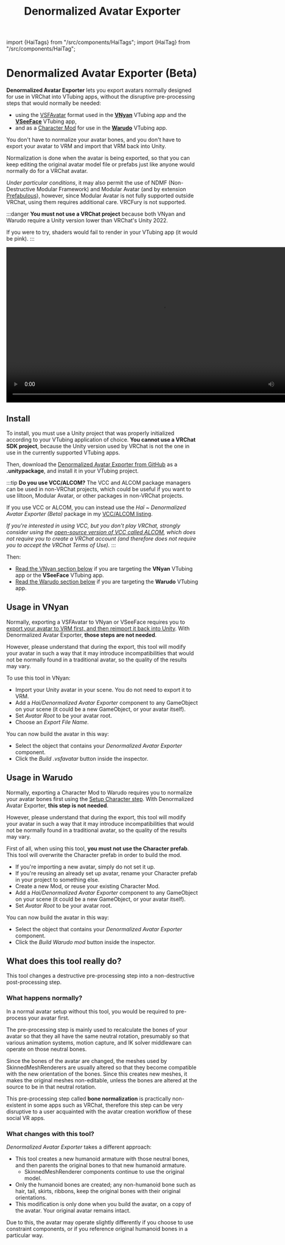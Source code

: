 ﻿---
title: Denormalized Avatar Exporter
---
import {HaiTags} from "/src/components/HaiTags";
import {HaiTag} from "/src/components/HaiTag";

# Denormalized Avatar Exporter (Beta)

<HaiTags>
<HaiTag compatibleWithVNyan={true} compatibleWithWarudo={true} compatibleWithVSeeFace={true} />
</HaiTags>

**Denormalized Avatar Exporter** lets you export avatars normally designed for use in VRChat into VTubing apps, without the disruptive pre-processing steps that would normally be needed:
- using the [VSFAvatar](https://www.vseeface.icu/#vsfavatar) format used in the **[VNyan](https://suvidriel.itch.io/vnyan)** VTubing app and the **[VSeeFace](https://www.vseeface.icu/)** VTubing app,
- and as a [Character Mod](https://docs.warudo.app/docs/modding/character-mod) for use in the **[Warudo](https://warudo.app/)** VTubing app.

You don't have to normalize your avatar bones, and you don't have to export your avatar to VRM and import that VRM back into Unity.

Normalization is done when the avatar is being exported, so that you can keep editing the original avatar model file or prefabs just like anyone
would normally do for a VRChat avatar.

*Under particular conditions*, it may also permit the use of NDMF (Non-Destructive Modular Framework) and Modular Avatar (and by extension [Prefabulous](/docs/products/prefabulous)), however,
since Modular Avatar is not fully supported outside VRChat, using them requires additional care. VRCFury is not supported.

:::danger
**You must not use a VRChat project** because both VNyan and Warudo require a Unity version lower than VRChat's Unity 2022.

If you were to try, shaders would fail to render in your VTubing app (it would be pink).
:::

<video controls width="816">
    <source src={require('./img/denormalized-avatar-exporter/denormalized-f.mp4').default}/>
</video>

## Install

To install, you must use a Unity project that was properly initialized according to your VTubing application of choice.
**You cannot use a VRChat SDK project**, because the Unity version used by VRChat is not the one in use in the currently supported VTubing apps.

Then, download the [Denormalized Avatar Exporter from GitHub](https://github.com/hai-vr/denormalized-avatar-exporter/releases) as a **.unitypackage**,
and install it in your VTubing project.

:::tip
**Do you use VCC/ALCOM?** The VCC and ALCOM package managers can be used in non-VRChat projects, which could be useful if you want to use liltoon,
Modular Avatar, or other packages in non-VRChat projects.

If you use VCC or ALCOM, you can instead use the *Haï ~ Denormalized Avatar Exporter (Beta)* package in my [VCC/ALCOM listing](/docs/products/vcc).

*If you're interested in using VCC, but you don't play VRChat, strongly consider using the [open-source version of VCC called ALCOM](/docs/products/vcc#alcom), which does not require you to create a VRChat account (and therefore
does not require you to accept the VRChat Terms of Use).*
:::

Then:
- [Read the VNyan section below](#usage-in-vnyan) if you are targeting the **VNyan** VTubing app or the **VSeeFace** VTubing app.
- [Read the Warudo section below](#usage-in-warudo) if you are targeting the **Warudo** VTubing app.

## Usage in VNyan

<HaiTags>
<HaiTag compatibleWithVNyan={true} compatibleWithVSeeFace={true} />
</HaiTags>

Normally, exporting a VSFAvatar to VNyan or VSeeFace requires you to [export your avatar to VRM first, and then reimport it back into Unity](https://www.vseeface.icu/#vsfavatar).
With Denormalized Avatar Exporter, **those steps are not needed**.

However, please understand that during the export, this tool will modify your avatar in such a way that it may introduce incompatibilities
that would not be normally found in a traditional avatar, so the quality of the results may vary.

To use this tool in VNyan:
- Import your Unity avatar in your scene. You do not need to export it to VRM.
- Add a *Hai/Denormalized Avatar Exporter* component to any GameObject on your scene (it could be a new GameObject, or your avatar itself).
- Set *Avatar Root* to be your avatar root.
- Choose an *Export File Name*.

You can now build the avatar in this way:
- Select the object that contains your *Denormalized Avatar Exporter* component.
- Click the *Build .vsfavatar* button inside the inspector.

## Usage in Warudo

<HaiTags>
<HaiTag compatibleWithWarudo={true} />
</HaiTags>

Normally, exporting a Character Mod to Warudo requires you to normalize your avatar bones first using the [Setup Character step](https://docs.warudo.app/docs/modding/character-mod#step-2-setup-character).
With Denormalized Avatar Exporter, **this step is not needed**.

However, please understand that during the export, this tool will modify your avatar in such a way that it may introduce incompatibilities
that would not be normally found in a traditional avatar, so the quality of the results may vary.

First of all, when using this tool, **you must not use the Character prefab**. This tool will overwrite the Character prefab in order to build the mod.
- If you're importing a new avatar, simply do not set it up.
- If you're reusing an already set up avatar, rename your Character prefab in your project to something else.
- Create a new Mod, or reuse your existing Character Mod.
- Add a *Hai/Denormalized Avatar Exporter* component to any GameObject on your scene (it could be a new GameObject, or your avatar itself).
- Set *Avatar Root* to be your avatar root.

You can now build the avatar in this way:
- Select the object that contains your *Denormalized Avatar Exporter* component.
- Click the *Build Warudo mod* button inside the inspector.

## What does this tool really do?

This tool changes a destructive pre-processing step into a non-destructive post-processing step.

### What happens normally?

In a normal avatar setup without this tool, you would be required to pre-process your avatar first.

The pre-processing step is mainly used to recalculate the bones of your avatar so that they all have the same neutral rotation,
presumably so that various animation systems, motion capture, and IK solver middleware can operate on those neutral bones.

Since the bones of the avatar are changed, the meshes used by SkinnedMeshRenderers are usually altered so that they become compatible
with the new orientation of the bones. Since this creates new meshes, it makes the original meshes non-editable, unless the bones are altered at the source to be
in that neutral rotation.

This pre-processing step called **bone normalization** is practically non-existent in some apps such as VRChat, therefore this step
can be very disruptive to a user acquainted with the avatar creation workflow of these social VR apps.

### What changes with this tool?

*Denormalized Avatar Exporter* takes a different approach:

- This tool creates a new humanoid armature with those neutral bones, and then parents the original bones to that new humanoid armature.
    - SkinnedMeshRenderer components continue to use the original model.
- Only the humanoid bones are created; any non-humanoid bone such as hair, tail, skirts, ribbons, keep the original bones with their original orientations.
- This modification is only done when you build the avatar, on a copy of the avatar. Your original avatar remains intact.

Due to this, the avatar may operate slightly differently if you choose to use constraint components, or if you reference original humanoid bones in a particular way.
